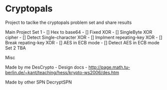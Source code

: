 # Cryptopals
Project to taclke the cryptopals problem set and share results

Main Project
Set 1 
    - [] Hex to base64
    - [] Fixed XOR
    - [] SingleByte XOR cipher
    - [] Detect Single-character XOR
    - [] Implment repeating-key XOR
    - [] Break repating-key XOR
    - [] AES in ECB mode
    - [] Detect AES in ECB mode
Set 2
    TBA

Misc

Made by me
DesCrypto - Design docs  - http://page.math.tu-berlin.de/~kant/teaching/hess/krypto-ws2006/des.htm 

Made by other
SPN
DecryptSPN
